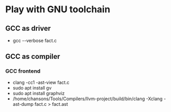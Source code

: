 # Play with GNU toolchain

## GCC as driver
* gcc --verbose fact.c

## GCC as compiler

### GCC frontend
* clang -cc1 -ast-view fact.c
* sudo apt install gv
* sudo apt install graphviz
* /home/chansons/Tools/Compilers/llvm-project/build/bin/clang -Xclang -ast-dump fact.c > fact.ast
